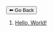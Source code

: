 <form>
 <input type="button" value="⬅ Go Back" onclick="history.back()">
</form>

1. [Hello, World!](helloworld)
